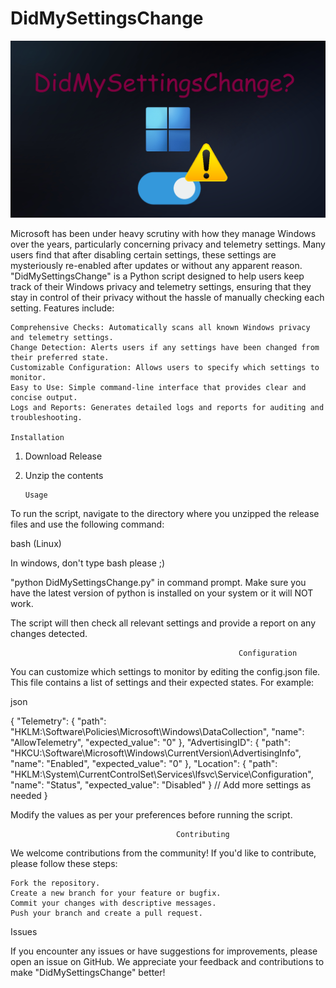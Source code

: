 # DidMySettingsChange

![Logo](didmysettingschange.png)

Microsoft has been under heavy scrutiny with how they manage Windows over the years, particularly concerning privacy and telemetry settings. Many users find that after disabling certain settings, these settings are mysteriously re-enabled after updates or without any apparent reason. "DidMySettingsChange" is a Python script designed to help users keep track of their Windows privacy and telemetry settings, ensuring that they stay in control of their privacy without the hassle of manually checking each setting.
Features include:

    Comprehensive Checks: Automatically scans all known Windows privacy and telemetry settings.
    Change Detection: Alerts users if any settings have been changed from their preferred state.
    Customizable Configuration: Allows users to specify which settings to monitor.
    Easy to Use: Simple command-line interface that provides clear and concise output.
    Logs and Reports: Generates detailed logs and reports for auditing and troubleshooting.

    Installation

1. Download Release

2. Unzip the contents

       Usage


To run the script, navigate to the directory where you unzipped the release files and use the following command:



bash (Linux)

In windows, don't type bash please ;)


"python DidMySettingsChange.py" in command prompt. Make sure you have the latest version of python is installed on your system or it will NOT work.



The script will then check all relevant settings and provide a report on any changes detected.

                                                       Configuration

You can customize which settings to monitor by editing the config.json file. This file contains a list of settings and their expected states. For example:

json

{
    "Telemetry": {
        "path": "HKLM:\\Software\\Policies\\Microsoft\\Windows\\DataCollection",
        "name": "AllowTelemetry",
        "expected_value": "0"
    },
    "AdvertisingID": {
        "path": "HKCU:\\Software\\Microsoft\\Windows\\CurrentVersion\\AdvertisingInfo",
        "name": "Enabled",
        "expected_value": "0"
    },
    "Location": {
        "path": "HKLM:\\System\\CurrentControlSet\\Services\\lfsvc\\Service\\Configuration",
        "name": "Status",
        "expected_value": "Disabled"
    }
    // Add more settings as needed
}

Modify the values as per your preferences before running the script.
                                        
                                         Contributing

We welcome contributions from the community! If you'd like to contribute, please follow these steps:

    Fork the repository.
    Create a new branch for your feature or bugfix.
    Commit your changes with descriptive messages.
    Push your branch and create a pull request.

Issues

If you encounter any issues or have suggestions for improvements, please open an issue on GitHub. We appreciate your feedback and contributions to make "DidMySettingsChange" better!

